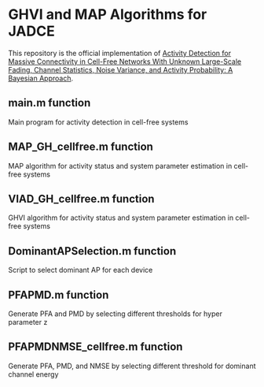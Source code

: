 # GHVI and MAP Algorithms for JADCE

This repository is the official implementation of [Activity Detection for Massive Connectivity in Cell-Free Networks With Unknown Large-Scale Fading, Channel Statistics, Noise Variance, and Activity Probability: A Bayesian Approach](https://ieeexplore.ieee.org/document/10418889).

## main.m function
Main program for activity detection in cell-free systems

## MAP_GH_cellfree.m function
MAP algorithm for activity status and system parameter estimation in cell-free systems

## VIAD_GH_cellfree.m function
GHVI algorithm for activity status and system parameter estimation in cell-free systems

## DominantAPSelection.m function
Script to select dominant AP for each device

## PFAPMD.m function
Generate PFA and PMD by selecting different thresholds for hyper parameter z

## PFAPMDNMSE_cellfree.m function
Generate PFA, PMD, and NMSE by selecting different threshold for dominant channel energy
